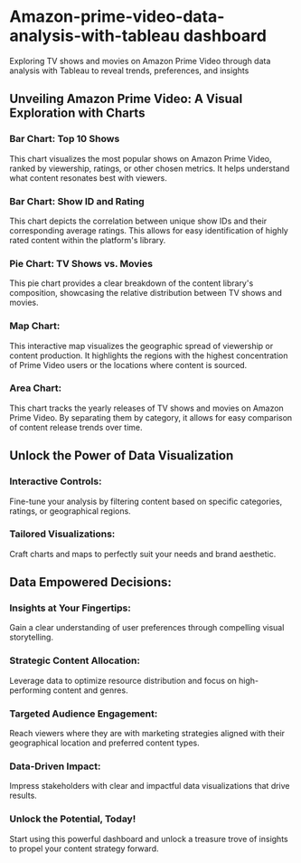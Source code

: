 # Amazon-prime-video-data-analysis-with-tableau dashboard
Exploring TV shows and movies on Amazon Prime Video through data analysis with Tableau to reveal trends, preferences, and insights
## Unveiling Amazon Prime Video: A Visual Exploration with Charts
### Bar Chart: Top 10 Shows 
This chart visualizes the most popular shows on Amazon Prime Video, ranked by viewership, ratings, or other chosen metrics. It helps understand what content resonates best with viewers.
### Bar Chart: Show ID and Rating 
This chart depicts the correlation between unique show IDs and their corresponding average ratings. This allows for easy identification of highly rated content within the platform's library.
### Pie Chart: TV Shows vs. Movies 
This pie chart provides a clear breakdown of the content library's composition, showcasing the relative distribution between TV shows and movies.
### Map Chart: 
This interactive map visualizes the geographic spread of viewership or content production. It highlights the regions with the highest concentration of Prime Video users or the locations where content is sourced.
### Area Chart: 
This chart tracks the yearly releases of TV shows and movies on Amazon Prime Video. By separating them by category, it allows for easy comparison of content release trends over time.

## Unlock the Power of Data Visualization

### Interactive Controls:
Fine-tune your analysis by filtering content based on specific categories, ratings, or geographical regions.
### Tailored Visualizations: 
Craft charts and maps to perfectly suit your needs and brand aesthetic.
## Data Empowered Decisions:

### Insights at Your Fingertips:
Gain a clear understanding of user preferences through compelling visual storytelling.
### Strategic Content Allocation: 
Leverage data to optimize resource distribution and focus on high-performing content and genres.
### Targeted Audience Engagement:
Reach viewers where they are with marketing strategies aligned with their geographical location and preferred content types.
### Data-Driven Impact: 
Impress stakeholders with clear and impactful data visualizations that drive results.
### Unlock the Potential, Today!
Start using this powerful dashboard and unlock a treasure trove of insights to propel your content strategy forward. 
